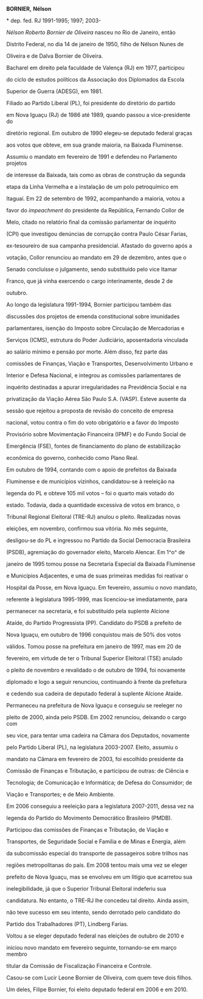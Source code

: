 **BORNIER,** **Nélson**



\* dep. fed. RJ 1991-1995; 1997; 2003-



*Nélson Roberto Bornier de Oliveira* nasceu no Rio de Janeiro, então

Distrito Federal, no dia 14 de janeiro de 1950, filho de Nélson Nunes de

Oliveira e de Dalva Bornier de Oliveira.



Bacharel em direito pela faculdade de Valença (RJ) em 1977, participou

do ciclo de estudos políticos da Associação dos Diplomados da Escola

Superior de Guerra (ADESG), em 1981.



Filiado ao Partido Liberal (PL), foi presidente do diretório do partido

em Nova Iguaçu (RJ) de 1986 até 1989, quando passou a vice-presidente do

diretório regional. Em outubro de 1990 elegeu-se deputado federal graças

aos votos que obteve, em sua grande maioria, na Baixada Fluminense.

Assumiu o mandato em fevereiro de 1991 e defendeu no Parlamento projetos

de interesse da Baixada, tais como as obras de construção da segunda

etapa da Linha Vermelha e a instalação de um polo petroquímico em

Itaguaí. Em 22 de setembro de 1992, acompanhando a maioria, votou a

favor do *impeachment* do presidente da República, Fernando Collor de

Melo, citado no relatório final da comissão parlamentar de inquérito

(CPI) que investigou denúncias de corrupção contra Paulo César Farias,

ex-tesoureiro de sua campanha presidencial. Afastado do governo após a

votação, Collor renunciou ao mandato em 29 de dezembro, antes que o

Senado concluísse o julgamento, sendo substituído pelo vice Itamar

Franco, que já vinha exercendo o cargo interinamente, desde 2 de

outubro.



Ao longo da legislatura 1991-1994, Bornier participou também das

discussões dos projetos de emenda constitucional sobre imunidades

parlamentares, isenção do Imposto sobre Circulação de Mercadorias e

Serviços (ICMS), estrutura do Poder Judiciário, aposentadoria vinculada

ao salário mínimo e pensão por morte. Além disso, fez parte das

comissões de Finanças, Viação e Transportes, Desenvolvimento Urbano e

Interior e Defesa Nacional, e integrou as comissões parlamentares de

inquérito destinadas a apurar irregularidades na Previdência Social e na

privatização da Viação Aérea São Paulo S.A. (VASP). Esteve ausente da

sessão que rejeitou a proposta de revisão do conceito de empresa

nacional, votou contra o fim do voto obrigatório e a favor do Imposto

Provisório sobre Movimentação Financeira (IPMF) e do Fundo Social de

Emergência (FSE), fontes de financiamento do plano de estabilização

econômica do governo, conhecido como Plano Real.



Em outubro de 1994, contando com o apoio de prefeitos da Baixada

Fluminense e de municípios vizinhos, candidatou-se à reeleição na

legenda do PL e obteve 105 mil votos – foi o quarto mais votado do

estado. Todavia, dada a quantidade excessiva de votos em branco, o

Tribunal Regional Eleitoral (TRE-RJ) anulou o pleito. Realizadas novas

eleições, em novembro, confirmou sua vitória. No mês seguinte,

desligou-se do PL e ingressou no Partido da Social Democracia Brasileira

(PSDB), agremiação do governador eleito, Marcelo Alencar. Em 1^o^ de

janeiro de 1995 tomou posse na Secretaria Especial da Baixada Fluminense

e Municípios Adjacentes, e uma de suas primeiras medidas foi reativar o

Hospital da Posse, em Nova Iguaçu. Em fevereiro, assumiu o novo mandato,

referente à legislatura 1995-1999, mas licenciou-se imediatamente, para

permanecer na secretaria, e foi substituído pela suplente Alcione

Ataíde, do Partido Progressista (PP). Candidato do PSDB a prefeito de

Nova Iguaçu, em outubro de 1996 conquistou mais de 50% dos votos

válidos. Tomou posse na prefeitura em janeiro de 1997, mas em 20 de

fevereiro, em virtude de ter o Tribunal Superior Eleitoral (TSE) anulado

o pleito de novembro e revalidado o de outubro de 1994, foi novamente

diplomado e logo a seguir renunciou, continuando à frente da prefeitura

e cedendo sua cadeira de deputado federal à suplente Alcione Ataíde.

Permaneceu na prefeitura de Nova Iguaçu e conseguiu se reeleger no

pleito de 2000, ainda pelo PSDB. Em 2002 renunciou, deixando o cargo com

seu vice, para tentar uma cadeira na Câmara dos Deputados, novamente

pelo Partido Liberal (PL), na legislatura 2003-2007. Eleito, assumiu o

mandato na Câmara em fevereiro de 2003, foi escolhido presidente da

Comissão de Finanças e Tributação, e participou de outras: de Ciência e

Tecnologia; de Comunicação e Informática; de Defesa do Consumidor; de

Viação e Transportes; e de Meio Ambiente.



Em 2006 conseguiu a reeleição para a legislatura 2007-2011, dessa vez na

legenda do Partido do Movimento Democrático Brasileiro (PMDB).

Participou das comissões de Finanças e Tributação, de Viação e

Transportes, de Seguridade Social e Família e de Minas e Energia, além

da subcomissão especial do transporte de passageiros sobre trilhos nas

regiões metropolitanas do país. Em 2008 tentou mais uma vez se eleger

prefeito de Nova Iguaçu, mas se envolveu em um litígio que acarretou sua

inelegibilidade, já que o Superior Tribunal Eleitoral indeferiu sua

candidatura. No entanto, o TRE-RJ lhe concedeu tal direito. Ainda assim,

não teve sucesso em seu intento, sendo derrotado pelo candidato do

Partido dos Trabalhadores (PT), Lindberg Farias.



Voltou a se eleger deputado federal nas eleições de outubro de 2010 e

iniciou novo mandato em fevereiro seguinte, tornando-se em março membro

titular da Comissão de Fiscalização Financeira e Controle.



Casou-se com Lucir Leone Bornier de Oliveira, com quem teve dois filhos.

Um deles, Filipe Bornier, foi eleito deputado federal em 2006 e em 2010.



